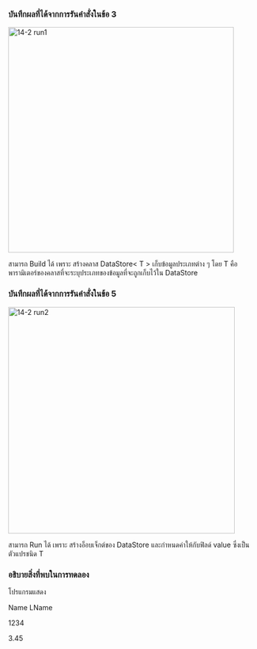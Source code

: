 ### บันทึกผลที่ได้จากการรันคำสั่งในข้อ 3
<img width="456" alt="14-2 run1" src="https://github.com/kanoksiriboonkam/03376836-OOP-2566-Lab-14/assets/144196048/8d315c46-b333-4dce-b2ed-1e7021a3e361">

สามารถ Build ได้ เพราะ สร้างคลาส DataStore< T > เก็บข้อมูลประเภทต่าง ๆ โดย T คือพารามิเตอร์ของคลาสที่จะระบุประเภทของข้อมูลที่จะถูกเก็บไว้ใน DataStore

### บันทึกผลที่ได้จากการรันคำสั่งในข้อ 5
<img width="458" alt="14-2 run2" src="https://github.com/kanoksiriboonkam/03376836-OOP-2566-Lab-14/assets/144196048/ef41442c-0dac-4d1c-b045-7c309a6f05f7">

สามารถ Run ได้ เพราะ สร้างอ็อบเจ็กต์ของ DataStore และกำหนดค่าให้กับฟิลด์ value ซึ่งเป็นตัวแปรชนิด T

### อธิบายสิ่งที่พบในการทดลอง
โปรแกรมแสดง

Name LName

1234

3.45
